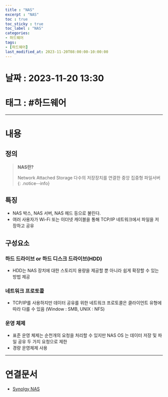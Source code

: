```yaml
---
title : "NAS"
excerpt : "NAS"
toc : true
toc_sticky : true
toc_label : "NAS"
categories:
- 하드웨어
tags:
- [하드웨어]
last_modified_at: 2023-11-20T08:00:00-10:00:00
---
```


# 날짜 : 2023-11-20 13:30

# 태그 : #하드웨어 
---

# 내용

## 정의
> **NAS란?**
>
>Network Attached Storage
>다수의 저장장치를 연결한 중앙 집중형 파일서버
{: .notice--info}

## 특징
- NAS 박스, NAS 서버, NAS 헤드 등으로 불린다.
- 여러 사용자가 Wi-Fi 또는 이더넷 캐이블을 통해 TCP/IP 네트워크에서 파일을 저장하고 공유

## 구성요소

### 하드 드라이브 or 하드 디스크 드라이브(HDD)
- HDD는 NAS 장치에 대한 스토리지 용량을 제공할 뿐 아니라 쉽게 확장할 수 있는 방법 제공

### 네트워크 프로토콜
- TCP/IP를 사용하지만 데이터 공유를 위한 네트워크 프로토콜은 클라이언트 유형에 따라 다를 수 있음 (Window : SMB, UNIX : NFS)

### 운영 체제
- 표준 운영 체제는 순천개의 요청을 처리할 수 있지만  NAS OS 는 데이터 저장 및 파일 공유 두 가지 요청으로 제한
- 경량 운영체제 사용

---

# 연결문서
- [Synolgy NAS](../../하드웨어/하드웨어-Synolgy-NAS)